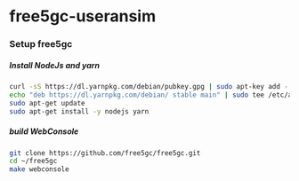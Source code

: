 # free5gc-useransim

### Setup free5gc
##### Install NodeJs and yarn
```bash
curl -sS https://dl.yarnpkg.com/debian/pubkey.gpg | sudo apt-key add -
echo "deb https://dl.yarnpkg.com/debian/ stable main" | sudo tee /etc/apt/sources.list.d/yarn.list
sudo apt-get update
sudo apt-get install -y nodejs yarn
```
##### build WebConsole
```bash
git clone https://github.com/free5gc/free5gc.git
cd ~/free5gc
make webconsole
```
#####
